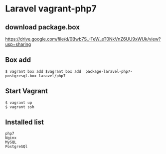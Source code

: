 # Laravel vagrant-php7

## download package.box
https://drive.google.com/file/d/0Bwb7S_-TeW_eT0NkVnZ6UU9xWUk/view?usp=sharing

## Box add
```
$ vagrant box add $vagrant box add  package-laravel-php7-postgresql.box laravel/php7
```

## Start Vagrant

```
$ vagrant up
$ vagrant ssh
```

## Installed list
```
php7
Nginx
MySQL
PostgreSQl
```

